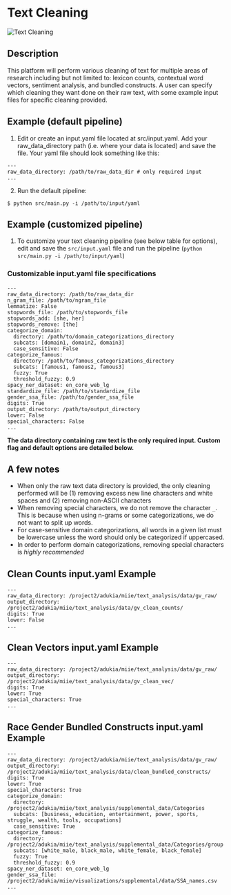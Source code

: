 # Text Cleaning
![Text Cleaning](https://github.com/miielab/TextCleaning/workflows/Text%20Cleaning/badge.svg)


## Description
This platform will perform various cleaning of text for multiple areas of research including but not limited to: lexicon counts, contextual word vectors, sentiment analysis, and bundled constructs. A user can specify which cleaning they want done on their raw text, with some example input files for specific cleaning provided. 



    
## Example (default pipeline)
1. Edit or create an input.yaml file located at src/input.yaml. Add your raw_data_directory path (i.e. where your data is located) and save the file. Your yaml file should look something like this: 
```
---
raw_data_directory: /path/to/raw_data_dir # only required input
...
```
2. Run the default pipeline:
```
$ python src/main.py -i /path/to/input/yaml
```

## Example (customized pipeline)
1. To customize your text cleaning pipeline (see below table for options), edit and save the `src/input.yaml` file and run the pipeline (`python src/main.py -i /path/to/input/yaml`)

### Customizable input.yaml file specifications 
```
---
raw_data_directory: /path/to/raw_data_dir
n_gram_file: /path/to/ngram_file
lemmatize: False
stopwords_file: /path/to/stopwords_file
stopwords_add: [she, her]
stopwords_remove: [the]
categorize_domain:
  directory: /path/to/domain_categorizations_directory
  subcats: [domain1, domain2, domain3]
  case_sensitive: False
categorize_famous:
  directory: /path/to/famous_categorizations_directory
  subcats: [famous1, famous2, famous3]
  fuzzy: True
  threshold_fuzzy: 0.9
spacy_ner_dataset: en_core_web_lg
standardize_file: /path/to/standardize_file
gender_ssa_file: /path/to/gender_ssa_file
digits: True
output_directory: /path/to/output_directory
lower: False
special_characters: False
...
```

**The data directory containing raw text is the only required input. Custom flag and default options are detailed below.**



## A few notes
- When only the raw text data directory is provided, the only cleaning performed will be (1) removing excess new line characters and white spaces and (2) removing non-ASCII characters
- When removing special characters, we do not remove the character `_`. This is because when using n-grams or some categorizations, we do not want to split up words.
- For case-sensitive domain categorizations, all words in a given list must be lowercase unless the word should only be categorized if uppercased. 
- In order to perform domain categorizations, removing special characters is *highly recommended*


## Clean Counts input.yaml Example

```
---
raw_data_directory: /project2/adukia/miie/text_analysis/data/gv_raw/
output_directory: /project2/adukia/miie/text_analysis/data/gv_clean_counts/
digits: True
lower: False
...
```

## Clean Vectors input.yaml Example

```
---
raw_data_directory: /project2/adukia/miie/text_analysis/data/gv_raw/
output_directory: /project2/adukia/miie/text_analysis/data/gv_clean_vec/
digits: True
lower: True
special_characters: True
...
```

## Race Gender Bundled Constructs input.yaml Example

```
---
raw_data_directory: /project2/adukia/miie/text_analysis/data/gv_raw/
output_directory: /project2/adukia/miie/text_analysis/data/clean_bundled_constructs/
digits: True
lower: True
special_characters: True
categorize_domain:
  directory: /project2/adukia/miie/text_analysis/supplemental_data/Categories
  subcats: [business, education, entertainment, power, sports, struggle, wealth, tools, occupations]
  case_sensitive: True
categorize_famous:
  directory: /project2/adukia/miie/text_analysis/supplemental_data/Categories/group
  subcats: [white_male, black_male, white_female, black_female]
  fuzzy: True
  threshold_fuzzy: 0.9
spacy_ner_dataset: en_core_web_lg
gender_ssa_file: /project2/adukia/miie/visualizations/supplemental/data/SSA_names.csv
...
```
